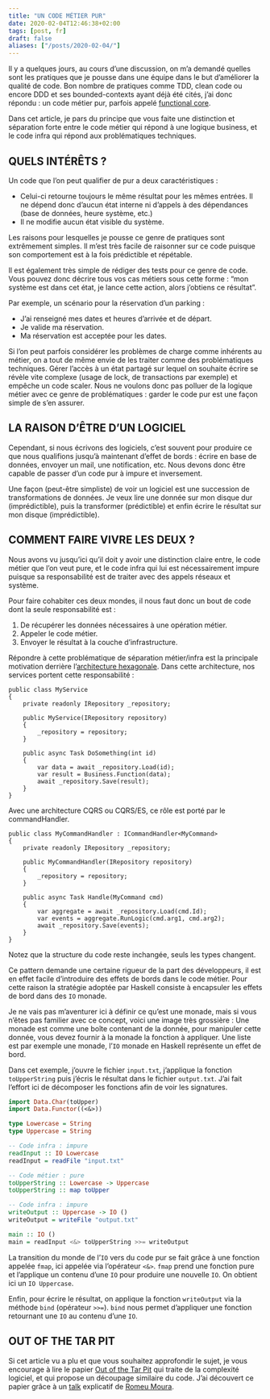 ```yaml
---
title: "UN CODE MÉTIER PUR"
date: 2020-02-04T12:46:38+02:00
tags: [post, fr]
draft: false
aliases: ["/posts/2020-02-04/"]
---
```


Il y a quelques jours, au cours d’une discussion, on m’a demandé quelles sont les pratiques que je pousse dans une équipe dans le but d’améliorer la qualité de code. Bon nombre de pratiques comme TDD, clean code ou encore DDD et ses bounded-contexts ayant déjà été cités, j’ai donc répondu&nbsp;: un code métier pur, parfois appelé [functional core](https://thinkbeforecoding.com/post/2018/01/25/functional-core).

Dans cet article, je pars du principe que vous faite une distinction et séparation forte entre le code métier qui répond à une logique business, et le code infra qui répond aux problématiques techniques.

## QUELS INTÉRÊTS&nbsp;?

Un code que l’on peut qualifier de pur a deux caractéristiques&nbsp;:

- Celui-ci retourne toujours le même résultat pour les mêmes entrées. Il ne dépend donc d’aucun état interne ni d’appels à des dépendances (base de données, heure système, etc.)
- Il ne modifie aucun état visible du système.

Les raisons pour lesquelles je pousse ce genre de pratiques sont extrêmement simples. Il m’est très facile de raisonner sur ce code puisque son comportement est à la fois prédictible et répétable.

Il est également très simple de rédiger des tests pour ce genre de code. Vous pouvez donc décrire tous vos cas métiers sous cette forme&nbsp;: “mon système est dans cet état, je lance cette action, alors j’obtiens ce résultat”.

Par exemple, un scénario pour la réservation d’un parking&nbsp;:

- J’ai renseigné mes dates et heures d’arrivée et de départ.
- Je valide ma réservation.
- Ma réservation est acceptée pour les dates.

Si l’on peut parfois considérer les problèmes de charge comme inhérents au métier, on a tout de même envie de les traiter comme des problématiques techniques. Gérer l’accès à un état partagé sur lequel on souhaite écrire se révèle vite complexe (usage de lock, de transactions par exemple) et empêche un code scaler. Nous ne voulons donc pas polluer de la logique métier avec ce genre de problématiques&nbsp;: garder le code pur est une façon simple de s’en assurer.

## LA RAISON D’ÊTRE D’UN LOGICIEL

Cependant, si nous écrivons des logiciels, c’est souvent pour produire ce que nous qualifions jusqu’à maintenant d’effet de bords&nbsp;: écrire en base de données, envoyer un mail, une notification, etc. Nous devons donc être capable de passer d’un code pur à impure et inversement.

Une façon (peut-être simpliste) de voir un logiciel est une succession de transformations de données. Je veux lire une donnée sur mon disque dur (imprédictible), puis la transformer (prédictible) et enfin écrire le résultat sur mon disque (imprédictible).

## COMMENT FAIRE VIVRE LES DEUX&nbsp;?

Nous avons vu jusqu’ici qu’il doit y avoir une distinction claire entre, le code métier que l’on veut pure, et le code infra qui lui est nécessairement impure puisque sa responsabilité est de traiter avec des appels réseaux et système.

Pour faire cohabiter ces deux mondes, il nous faut donc un bout de code dont la seule responsabilité est&nbsp;:

1. De récupérer les données nécessaires à une opération métier.
2. Appeler le code métier.
3. Envoyer le résultat à la couche d’infrastructure.

Répondre à cette problématique de séparation métier/infra est la principale motivation derrière l’[architecture hexagonale](https://medium.com/publicis-sapient-france). Dans cette architecture, nos services portent cette responsabilité&nbsp;:

```Csharp
public class MyService 
{
    private readonly IRepository _repository;

    public MyService(IRepository repository)
    {
        _repository = repository;
    }

    public async Task DoSomething(int id)
    {
        var data = await _repository.Load(id);
        var result = Business.Function(data);
        await _repository.Save(result);
    }
}
```

Avec une architecture CQRS ou CQRS/ES, ce rôle est porté par le commandHandler.

```Csharp
public class MyCommandHandler : ICommandHandler<MyCommand> 
{
    private readonly IRepository _repository;

    public MyCommandHandler(IRepository repository)
    {
        _repository = repository;
    }

    public async Task Handle(MyCommand cmd)
    {
        var aggregate = await _repository.Load(cmd.Id);
        var events = aggregate.RunLogic(cmd.arg1, cmd.arg2);
        await _repository.Save(events);
    }
}
```

Notez que la structure du code reste inchangée, seuls les types changent.

Ce pattern demande une certaine rigueur de la part des développeurs, il est en effet facile d’introduire des effets de bords dans le code métier. Pour cette raison la stratégie adoptée par Haskell consiste à encapsuler les effets de bord dans des `IO`  monade.

Je ne vais pas m’aventurer ici à définir ce qu’est une monade, mais si vous n’êtes pas familier avec ce concept, voici une image très grossière&nbsp;: Une monade est comme une boîte contenant de la donnée, pour manipuler cette donnée, vous devez fournir à la monade la fonction à appliquer. Une liste est par exemple une monade, l’`IO` monade en Haskell représente un effet de bord.

Dans cet exemple, j’ouvre le fichier `input.txt`, j’applique la fonction `toUpperString` puis j’écris le résultat dans le fichier `output.txt`. J’ai fait l’effort ici de décomposer les fonctions afin de voir les signatures.

```Haskell
import Data.Char(toUpper)
import Data.Functor((<&>))

type Lowercase = String
type Uppercase = String

-- Code infra : impure
readInput :: IO Lowercase
readInput = readFile "input.txt"

-- Code métier : pure
toUpperString :: Lowercase -> Uppercase
toUpperString :: map toUpper

-- Code infra : impure
writeOutput :: Uppercase -> IO ()
writeOutput = writeFile "output.txt"

main :: IO ()
main = readInput <&> toUpperString >>= writeOutput
```

La transition du monde de l’`IO` vers du code pur se fait grâce à une fonction appelée `fmap`, ici appelée via l’opérateur `<&>`. `fmap` prend une fonction pure et l’applique un contenu d’une `IO` pour produire une nouvelle `IO`. On obtient ici un `IO Uppercase`.

Enfin, pour écrire le résultat, on applique la fonction `writeOutput` via la méthode `bind` (opérateur `>>=`). `bind` nous permet d’appliquer une fonction retournant une `IO` au contenu d’une `IO`.

## OUT OF THE TAR PIT

Si cet article vu a plu et que vous souhaitez approfondir le sujet, je vous encourage à lire le papier [Out of the Tar Pit](https://curtclifton.net/papers/MoseleyMarks06a.pdf) qui traite de la complexité logiciel, et qui propose un découpage similaire du code. J’ai découvert ce papier grâce à un [talk](https://www.youtube.com/watch?v=lFiB-a3aqbE) explicatif de [Romeu Moura](https://twitter.com/malk_zameth).
